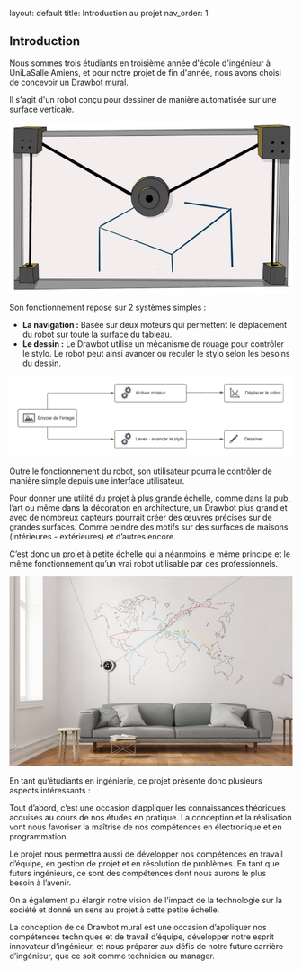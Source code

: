 layout: default
title: Introduction au projet
nav_order: 1

## Introduction

Nous sommes trois étudiants en troisième année d'école d'ingénieur à UniLaSalle Amiens, et pour notre projet de fin d'année, nous avons choisi de concevoir un Drawbot mural.

Il s'agit d'un robot conçu pour dessiner de manière automatisée sur une surface verticale.

![Illustration du Drawbot](images/dessinDrawbot.jpg)

Son fonctionnement repose sur 2 systèmes simples :

- **La navigation :** Basée sur deux moteurs qui permettent le déplacement du robot sur toute la surface du tableau.
- **Le dessin :** Le Drawbot utilise un mécanisme de rouage pour contrôler le stylo. Le robot peut ainsi avancer ou reculer le stylo selon les besoins du dessin.

![Fonctionnement du robt](images/AlgoFtcSimple.png)

Outre le fonctionnement du robot, son utilisateur pourra le contrôler de manière simple depuis une interface utilisateur.

Pour donner une utilité du projet à plus grande échelle, comme dans la pub, l’art ou même dans la décoration en architecture, un Drawbot plus grand et avec de nombreux capteurs pourrait créer des œuvres précises sur de grandes surfaces. Comme peindre des motifs sur des surfaces de maisons (intérieures - extérieures) et d’autres encore.

C’est donc un projet à petite échelle qui a néanmoins le même principe et le même fonctionnement qu’un vrai robot utilisable par des professionnels.

![Grand Drawbot](images/DrawbotGE.jpg)

En tant qu’étudiants en ingénierie, ce projet présente donc plusieurs aspects intéressants :

Tout d’abord, c’est une occasion d’appliquer les connaissances théoriques acquises au cours de nos études en pratique. La conception et la réalisation vont nous favoriser la maîtrise de nos compétences en électronique et en programmation.

Le projet nous permettra aussi de développer nos compétences en travail d’équipe, en gestion de projet et en résolution de problèmes. En tant que futurs ingénieurs, ce sont des compétences dont nous aurons le plus besoin à l’avenir.

On a également pu élargir notre vision de l’impact de la technologie sur la société et donné un sens au projet à cette petite échelle.

La conception de ce Drawbot mural est une occasion d’appliquer nos compétences techniques et de travail d’équipe, développer notre esprit innovateur d’ingénieur, et nous préparer aux défis de notre future carrière d’ingénieur, que ce soit comme technicien ou manager.
